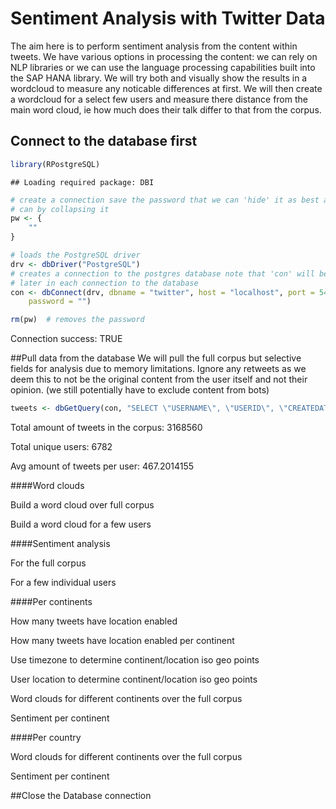 # Sentiment Analysis with Twitter Data





The aim here is to perform sentiment analysis from the content within tweets. We have various options in processing the content: we can rely on NLP libraries or we can use the language processing capabilities built into the SAP HANA library. We will try both and visually show the results in a wordcloud to measure any noticable differences at first.
We will then create a wordcloud for a select few users and measure there distance from the main word cloud, ie how much does their talk differ to that from the corpus.

## Connect to the database first



```r
library(RPostgreSQL)
```

```
## Loading required package: DBI
```

```r
# create a connection save the password that we can 'hide' it as best as we
# can by collapsing it
pw <- {
    ""
}

# loads the PostgreSQL driver
drv <- dbDriver("PostgreSQL")
# creates a connection to the postgres database note that 'con' will be used
# later in each connection to the database
con <- dbConnect(drv, dbname = "twitter", host = "localhost", port = 5432, user = "postgres", 
    password = "")

rm(pw)  # removes the password
```

Connection success: TRUE

##Pull data from the database
We will pull the full corpus but selective fields for analysis due to memory limitations.
Ignore any retweets as we deem this to not be the original content from the user itself and not their opinion.
(we still potentially have to exclude content from bots)


```r
tweets <- dbGetQuery(con, "SELECT \"USERNAME\", \"USERID\", \"CREATEDAT\", \"CONTENT\",\"GEO_ENABLED\", \"LATITUDE\", \"LONGITUDE\", \"LOCATION\", \"TIMEZONE\" from main.experiment_tweets_shortest where \"RETWEET\" = 0")
```

Total amount of tweets in the corpus: 3168560

Total unique users: 6782

Avg amount of tweets per user: 467.2014155

####Word clouds

Build a word cloud over full corpus


Build a word cloud for a few users


####Sentiment analysis

For the full corpus


For a few individual users


####Per continents

How many tweets have location enabled

How many tweets have location enabled per continent

Use timezone to determine continent/location iso geo points

User location to determine continent/location iso geo points

Word clouds for different continents over the full corpus

Sentiment per continent


####Per country

Word clouds for different continents over the full corpus

Sentiment per continent

##Close the Database connection

